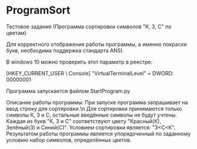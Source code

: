 # ProgramSort
Тестовое задание (Программа сортировки символов "К, З, С" по цветам)

Для корректного отображения работы программы, а именно покраски букв,
необходима поддержка стандарта ANSI.

В windows 10 можно проверить этот параметр в реестре:

[HKEY_CURRENT_USER \ Console] "VirtualTerminalLevel" = DWORD: 00000001

Программа запускается файлом StartProgram.py

Описание работы программы:
При запуске программа запрашивает на ввод строку для сортировки.\n
Для сортировки принимаются только символы К, З и С, остальные введённые символы не будут учтены.
Каждая из букв "К, З и С" соответствуют цвету "Красный(К), Зелёный(З) и Синий(С)".
Условием сортировки является: "З<С<К".
Результатом работы программы является упорядоченный по заданному условию набор символов, определённых цветов.